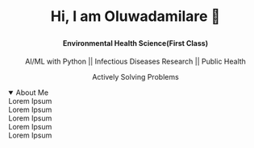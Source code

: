 # <p align="center"> Hi, I am Oluwadamilare 👋 </p>

#### <p align="center"> Environmental Health Science(First Class) </p>
 <p align="center"> AI/ML with Python || Infectious Diseases Research || Public Health </p>
 <p align="center"> Actively Solving Problems </p>

<details open>
<summary>About Me</summary>
 Lorem Ipsum
 <br>
 Lorem Ipsum
 <br>
 Lorem Ipsum
 <br>
 Lorem Ipsum
 <br>
 Lorem Ipsum
</details>

